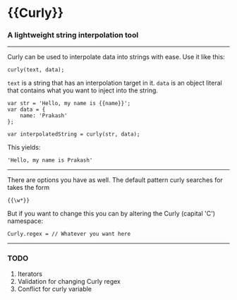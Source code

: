 # {{Curly}}

### A lightweight string interpolation tool
-------------------------------------------------

Curly can be used to interpolate data into strings with ease. Use it like this:

```
curly(text, data);
```

`text` is a string that has an interpolation target in it. `data` is an object literal that contains what you want to inject into the string.

```
var str = 'Hello, my name is {{name}}';
var data = {
	name: 'Prakash'
};

var interpolatedString = curly(str, data);
```

This yields:
```
'Hello, my name is Prakash'
```
-------------------------------------------------

There are options you have as well. The default pattern curly searches for takes the form
```
{{\w*}}
```
But if you want to change this you can by altering the Curly (capital 'C') namespace:

```
Curly.regex = // Whatever you want here
```
-------------------------------------------------

### TODO
1. Iterators
2. Validation for changing Curly regex
3. Conflict for curly variable